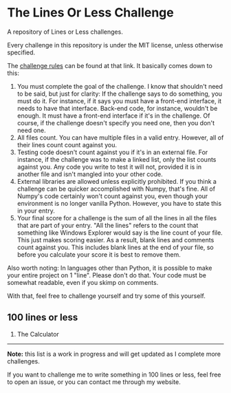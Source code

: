 # The Lines Or Less Challenge 
A repository of Lines or Less challenges.

Every challenge in this repository is under the MIT license, unless otherwise specified.

The [challenge rules](https://www.computerbytez.com/lines-or-less-challenge) can be found at that link. It basically comes down to this:

1. You must complete the goal of the challenge. I know that shouldn't need to be said, but just for clarity: If the challenge says to do something, you must do it. For instance, if it says you must have a front-end interface, it needs to have that interface. Back-end code, for instance, wouldn't be enough. It must have a front-end interface if it's in the challenge. Of course, if the challenge doesn't specify you need one, then you don't need one.
2. All files count. You can have multiple files in a valid entry. However, all of their lines count count against you.
3. Testing code doesn't count against you if it's in an external file. For instance, if the challenge was to make a linked list, only the list counts against you. Any code you write to test it will not, provided it is in another file and isn't mangled into your other code.
4. External libraries are allowed unless explicitly prohibited. If you think a challenge can be quicker accomplished with Numpy, that's fine. All of Numpy's code certainly won't count against you, even though your environment is no longer vanilla Python. However, you have to state this in your entry.
5. Your final score for a challenge is the sum of all the lines in all the files that are part of your entry. "All the lines" refers to the count that something like Windows Explorer would say is the line count of your file. This just makes scoring easier. As a result, blank lines and comments count against you. This includes blank lines at the end of your file, so before you calculate your score it is best to remove them.

Also worth noting: In languages other than Python, it is possible to make your entire project on 1 "line". Please don't do that. Your code must be somewhat readable, even if you skimp on comments.

With that, feel free to challenge yourself and try some of this yourself.

## 100 lines or less

1. The Calculator

___

**Note:** this list is a work in progress and will get updated as I complete more challenges.

If you want to challenge me to write something in 100 lines or less, feel free to open an issue, or you can contact me through my website.
